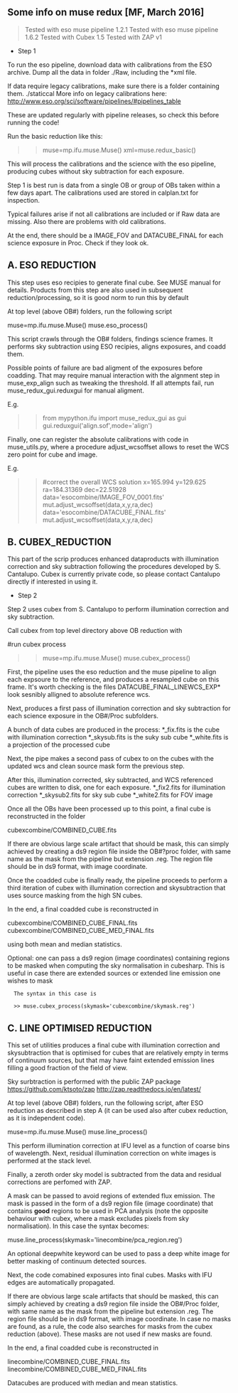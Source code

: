 Some info on muse redux [MF, March 2016]
---------------------------------------

> Tested with eso muse pipeline 1.2.1
> Tested with eso muse pipeline 1.6.2
> Tested with Cubex 1.5
> Tested with ZAP v1

* Step 1

To run the eso pipeline, download data with calibrations from the ESO archive.
Dump all the data in folder ./Raw, including the *xml file.

If data require legacy calibrations, make sure there is a folder containing them. 
./staticcal
More info on legacy calibrations here: http://www.eso.org/sci/software/pipelines/#pipelines_table

These are updated regularly with pipeline releases, so check this before running the code!

Run the basic reduction like this:

>>muse=mp.ifu.muse.Muse()
>>xml=muse.redux_basic()                          

This will process the calibrations and the science with the eso pipeline,
producing cubes without sky subtraction for each exposure.

Step 1 is best run is data from a single OB or group of OBs taken within a 
few days apart. The calibrations used are stored in calplan.txt for inspection. 

Typical failures arise if not all calibrations are included or if Raw data are missing.
Also there are problems with old calibrations.

At the end, there should be a IMAGE_FOV and DATACUBE_FINAL for each science 
exposure in Proc. Check if they look ok. 


A. ESO REDUCTION
----------------

This step uses eso recipies to generate final cube. See MUSE manual for details.
Products from this step are also used in subsequent reduction/processing, so it 
is good norm to run this by default

At top level (above OB#) folders, run the following script

muse=mp.ifu.muse.Muse()
muse.eso_process()

This script crawls through the OB# folders, findings science frames.
It performs sky subtraction using ESO recipies, aligns exposures, and coadd them.

Possible points of failure are bad aligment of the exposures before coadding.
That may require manual interaction with the algnment step in muse_exp_align
such as tweaking the threshold. If all attempts fail, run muse_redux_gui.reduxgui
for manual aligment.

E.g.

>> from mypython.ifu import muse_redux_gui as gui
>> gui.reduxgui('align.sof',mode='align')

Finally, one can register the absolute calibrations with code in muse_utils.py, 
where a procedure adjust_wcsoffset allows to reset the WCS zero point for cube and image.

E.g.

>> #correct the overall WCS solution 
>> x=165.994
>> y=129.625
>> ra=184.31369
>> dec=22.51928
>> data='esocombine/IMAGE_FOV_0001.fits'
>> mut.adjust_wcsoffset(data,x,y,ra,dec)
>> data='esocombine/DATACUBE_FINAL.fits'
>> mut.adjust_wcsoffset(data,x,y,ra,dec)



B. CUBEX_REDUCTION
------------------

This part of the scrip produces enhanced dataproducts with illumination correction and
sky subtraction following the procedures developed by S. Cantalupo. 
Cubex is currently private code, so please contact Cantalupo directly if interested in using it. 

* Step 2

Step 2 uses cubex from S. Cantalupo to perform illumination correction and sky subtraction. 

Call cubex from top level directory above OB reduction with

#run cubex process
>>muse=mp.ifu.muse.Muse()
>>muse.cubex_process()


First, the pipeline uses the eso reduction and the muse pipeline to align each expsoure to the 
reference, and produces a resampled cube on this frame. It's worth checking is the files 
DATACUBE_FINAL_LINEWCS_EXP* look sesnibly alligned to absolute reference wcs.  

Next, produces a first pass of illumination correction and sky subtraction for each science exposure in the OB#/Proc
subfolders. 

A bunch of data cubes are produced in the process:
 *_fix.fits is the cube with illumination correction
 *_skysub.fits is the suky sub cube
 *_white.fits is a projection of the processed cube

Next, the pipe makes a second pass of cubex to on the cubes with the 
updated wcs and clean source mask form the previous step.

After this, illumination corrected, sky subtracted, and WCS referenced cubes
are written to disk, one for each exposure. 
   *_fix2.fits for illumination correction
   *_skysub2.fits for sky sub cube
   *_white2.fits for FOV image

Once all the OBs have been processed up to this point, a final cube is reconstructed in the folder

cubexcombine/COMBINED_CUBE.fits

If there are obvious large scale artifact that should be mask, this can simply achieved by creating
a ds9 region file inside the OB#?proc folder, with same name as the mask from the pipeline but
extension .reg. The region file should be in ds9 format, with image coordinate.

Once the coadded cube is finally ready, the pipeline proceeds to perform a third iteration of 
cubex with illumination correction and skysubtraction that uses source masking from the high SN cubes.

In the end, a final coadded cube is reconstructed in 

cubexcombine/COMBINED_CUBE_FINAL.fits
cubexcombine/COMBINED_CUBE_MED_FINAL.fits

using both mean and median statistics. 


Optional: one can pass a ds9 region (image coordinates) containing regions to be masked when 
	  computing the sky normalisation in cubesharp. This is useful in case there are 
	  extended sources or extended line emission one wishes to mask

	  The syntax in this case is 
	  
	  >> muse.cubex_process(skymask='cubexcombine/skymask.reg')


C. LINE OPTIMISED REDUCTION
---------------------------

This set of utilities produces a final cube with illumination correction and 
skysubtraction that is optimised for cubes that are relatively empty in terms
of continuum sources, but that may have faint extended emission lines filling 
a good fraction of the field of view.

Sky surbtraction is performed with the public ZAP package 
https://github.com/ktsoto/zap
http://zap.readthedocs.io/en/latest/

At top level (above OB#) folders, run the following script, after ESO reduction 
as described in step A (it can be used also after cubex reduction, as it is independent code).

muse=mp.ifu.muse.Muse()
muse.line_process()

This perform illumination correction at IFU level as a function of coarse bins of wavelength.
Next, residual illumination correction on white images is performed at the stack level.

Finally, a zeroth order sky model is subtracted from the data and residual corrections
are perfomed with ZAP. 

A mask can be passed to avoid regions of extended flux emission.
The mask is passed in the form of a ds9 region file (image coordinate) that contains 
**good** regions to be used in PCA analysis (note the opposite behaviour with cubex, 
where a mask excludes pixels from sky normalisation).
In this case the syntax becomes:

   muse.line_process(skymask='linecombine/pca_region.reg')

An optional deepwhite keyword can be used to pass a deep white image for better masking
of continuum detected sources.

Next, the code comabined exposures into final cubes. Masks with IFU edges are automatically
propagated.

If there are obvious large scale artifacts that should be masked, this can simply achieved by creating a ds9 region file inside the OB#/Proc folder, with same name as the mask from the pipeline but
extension .reg. The region file should be in ds9 format, with image coordinate. In case no masks are found, as a rule, the code also searches for masks from the cubex reduction (above). These masks are not used if new masks are found. 


In the end, a final coadded cube is reconstructed in 

linecombine/COMBINED_CUBE_FINAL.fits
linecombine/COMBINED_CUBE_MED_FINAL.fits

Datacubes are produced with median and mean statistics. 

